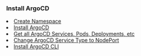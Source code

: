 ### Install ArgoCD

<li><a href="### Ansible

<li><a href="https://github.com/dinushchathurya/script-book/blob/master/Argo%20CD/install.md#create-namespace">Create Namespace</a></li>
<li><a href="https://github.com/dinushchathurya/script-book/blob/master/Argo%20CD/install.md#install-argocd">Install ArgoCD</a></li>
<li><a href="https://github.com/dinushchathurya/script-book/blob/master/Argo%20CD/install.md#get-all-argocd-services-pods-deployments-etc">Get all ArgoCD Services, Pods, Deployments, etc</a></li>
<li><a href="https://github.com/dinushchathurya/script-book/blob/master/Argo%20CD/install.md#change-argocd-service-type-to-nodeport">Change ArgoCD Service Type to NodePort</a></li>
<li><a href="https://github.com/dinushchathurya/script-book/blob/master/Argo%20CD/install.md#argocd-cli">Install ArgoCD CLI</a></li>